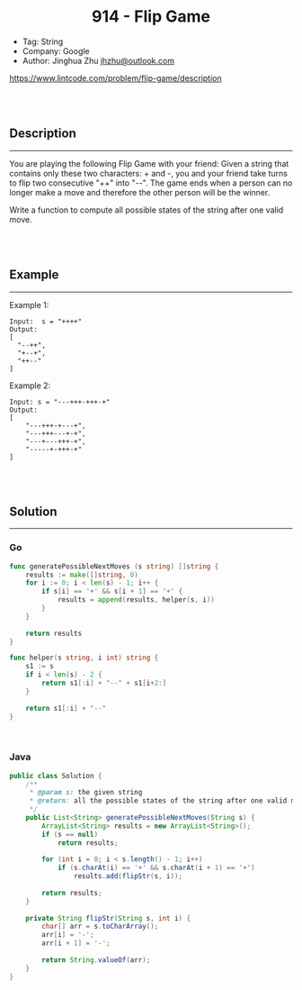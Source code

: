 # <center>914 - Flip Game</center> 


* Tag: String
* Company: Google
* Author: Jinghua Zhu jhzhu@outlook.com

https://www.lintcode.com/problem/flip-game/description

<br></br>



## Description
----
You are playing the following Flip Game with your friend: Given a string that contains only these two characters: + and -, you and your friend take turns to flip two consecutive "++" into "--". The game ends when a person can no longer make a move and therefore the other person will be the winner.

Write a function to compute all possible states of the string after one valid move.

<br></br>



## Example
----
Example 1:
```
Input:  s = "++++"
Output: 
[
  "--++",
  "+--+",
  "++--"
]
```

Example 2:
```
Input: s = "---+++-+++-+"
Output: 
[
	"---+++-+---+",
	"---+++---+-+",
	"---+---+++-+",
	"-----+-+++-+"
]
```

<br></br>



## Solution
----
### Go
```go
func generatePossibleNextMoves (s string) []string {
    results := make([]string, 0)
    for i := 0; i < len(s) - 1; i++ {
        if s[i] == '+' && s[i + 1] == '+' {
            results = append(results, helper(s, i))
        }
    }
    
    return results
}

func helper(s string, i int) string {
    s1 := s
    if i < len(s) - 2 {
        return s1[:i] + "--" + s1[i+2:]
    }
    
    return s1[:i] + "--"
}
```

<br>


### Java
```java
public class Solution {
    /**
     * @param s: the given string
     * @return: all the possible states of the string after one valid move
     */
    public List<String> generatePossibleNextMoves(String s) {
        ArrayList<String> results = new ArrayList<String>();
        if (s == null)
            return results;
        
        for (int i = 0; i < s.length() - 1; i++) 
            if (s.charAt(i) == '+' && s.charAt(i + 1) == '+')
                results.add(flipStr(s, i));
        
        return results;
    }
    
    private String flipStr(String s, int i) {
        char[] arr = s.toCharArray();
        arr[i] = '-';
        arr[i + 1] = '-';
        
        return String.valueOf(arr);
    }
}
```